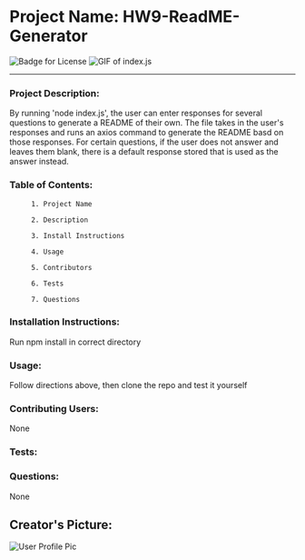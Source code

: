 <h1>Project Name: HW9-ReadME-Generator</h1>
      <img src="https://img.shields.io/static/v1?label=License&message=MIT&color=blue" alt="Badge for License"></img>
      <img src="giphy-readme-maker.gif" alt="GIF of index.js"></img>
        <hr>
      <h3>Project Description: </h3><p>By running 'node index.js', the user can enter responses for several questions to generate a README of their own.  The file takes in the user's responses and runs an axios command to generate the README basd on those responses.  For certain questions, if the user does not answer and leaves them blank, there is a default response stored that is used as the answer instead.</p>
      <h3>Table of Contents: </h3>
      <ol>

      1. Project Name

      2. Description

      3. Install Instructions

      4. Usage

      5. Contributors

      6. Tests

      7. Questions
</ol>
      <h3>Installation Instructions: </h3><p>Run npm install in correct directory</p>
      <h3>Usage: </h3><p>Follow directions above, then clone the repo and test it yourself</p>
      <h3>Contributing Users: </h3><p>None</p>
      <h3>Tests: </h3><p></p>
      <h3>Questions: </h3><p>None</p>
      <h2>Creator's Picture: </h2><img src=https://avatars0.githubusercontent.com/u/61259374?v=4 alt="User Profile Pic"></img>
      